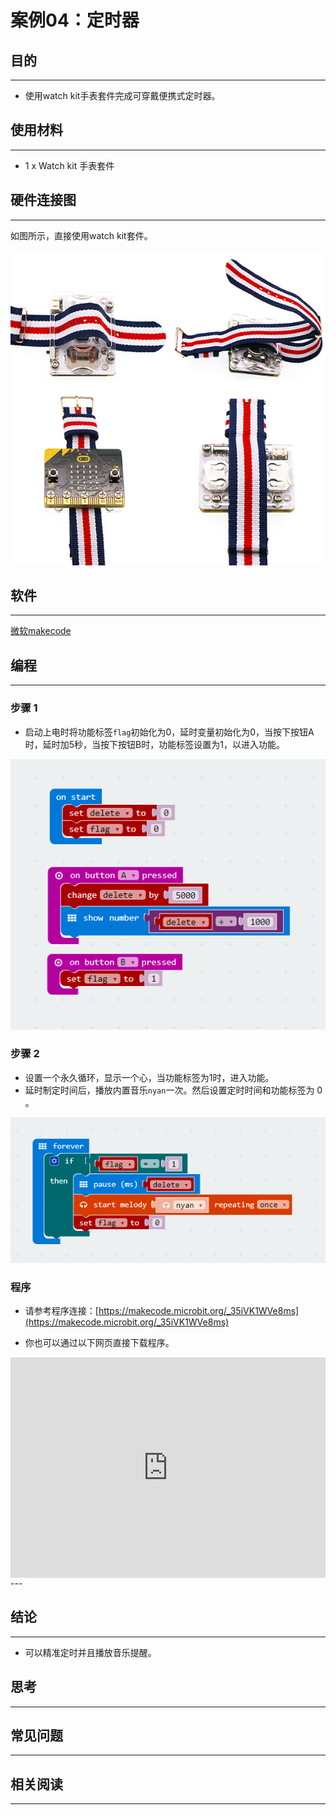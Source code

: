 # 案例04：定时器

## 目的
---
- 使用watch kit手表套件完成可穿戴便携式定时器。

## 使用材料
---

- 1 x Watch kit 手表套件


## 硬件连接图
---

如图所示，直接使用watch kit套件。

![](./images/vOZpBF4.jpg)



## 软件
---

[微软makecode](https://makecode.microbit.org/#)

## 编程
---
### 步骤 1

- 启动上电时将功能标签`flag`初始化为0，延时变量初始化为0，当按下按钮A时，延时加5秒，当按下按钮B时，功能标签设置为1，以进入功能。

![](./images/cP4zcvV.png)

### 步骤 2

- 设置一个永久循环，显示一个心，当功能标签为1时，进入功能。
- 延时制定时间后，播放内置音乐`nyan`一次。然后设置定时时间和功能标签为 0 。

![](./images/lcr6uOP.png)



### 程序
- 请参考程序连接：[https://makecode.microbit.org/_35iVK1WVe8ms](https://makecode.microbit.org/_35iVK1WVe8ms)

- 你也可以通过以下网页直接下载程序。

<div style="position:relative;height:0;padding-bottom:70%;overflow:hidden;"><iframe style="position:absolute;top:0;left:0;width:100%;height:100%;" src="https://makecode.microbit.org/#pub:_35iVK1WVe8ms" frameborder="0" sandbox="allow-popups allow-forms allow-scripts allow-same-origin"></iframe></div>  
---


## 结论
---

- 可以精准定时并且播放音乐提醒。

## 思考
---


## 常见问题
---


## 相关阅读  
---

